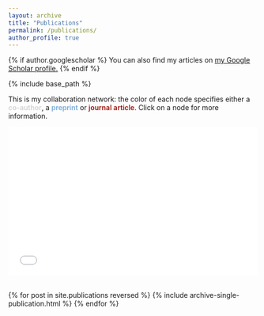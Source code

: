 ```yaml
---
layout: archive
title: "Publications"
permalink: /publications/
author_profile: true
---
```


{% if author.googlescholar %}
  You can also find my articles on <u><a href="{{author.googlescholar}}">my Google Scholar profile</a>.</u>
{% endif %}

{% include base_path %}

This is my collaboration network: the color of each node specifies either a <span style="color:#d6d2d2;font-weight:600;">co-author</span>, a <span style="color:#79addc;font-weight:600;">preprint</span> or <span style="color:#9e1910;font-weight:600;">journal article</span>. Click on a node for more information.
 <iframe src="/collab_net/network.html" height="300" width="100%" style="border: none"></iframe>
<br><br>

{% for post in site.publications reversed %}
  {% include archive-single-publication.html %}
{% endfor %}
